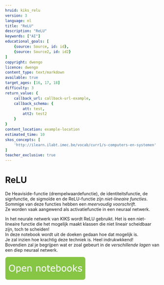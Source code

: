```yaml
---
hruid: kiks_relu
version: 3
language: nl
title: "ReLU"
description: "ReLU"
keywords: ["AI"]
educational_goals: [
    {source: Source, id: id}, 
    {source: Source2, id: id2}
]
copyright: dwengo
licence: dwengo
content_type: text/markdown
available: true
target_ages: [16, 17, 18]
difficulty: 3
return_value: {
    callback_url: callback-url-example,
    callback_schema: {
        att: test,
        att2: test2
    }
}
content_location: example-location
estimated_time: 10
skos_concepts: [
    'http://ilearn.ilabt.imec.be/vocab/curr1/s-computers-en-systemen'
]
teacher_exclusive: true
---
```


# ReLU
De Heaviside-functie (drempelwaardefunctie), de identiteitsfunctie, de signfunctie, de sigmoïde en de ReLU-functie zijn *niet-lineaire functies*. Sommige van deze functies hebben een *meervoudig voorschrift*. <br>
Ze worden vaak aangewend als activatiefunctie in een neuraal netwerk. 

In het neurale netwerk van KIKS wordt ReLU gebruikt. Het is een niet-lineaire functie die het mogelijk maakt klassen die niet lineair scheidbaar zijn, toch te scheiden!<br> 
In deze notebook wordt uit de doeken gedaan hoe dat mogelijk is. <br>
Je zal inzien hoe krachtig deze techniek is. Heel indrukwkkend!<br>
Bovendien zal je begrijpen wat er zoal gebeurt in de *verschillende lagen* van een diep neuraal netwerk.

[![](embed/Knop.png "Knop")](https://kiks.ilabt.imec.be/jupyterhub/?id=1752 "Re LU")
